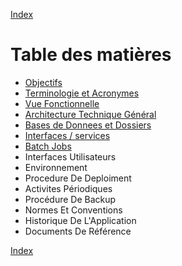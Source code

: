 [Index](./000-index.md)

# Table des matières

- [Objectifs](./000-index.md#objectifs)
- [Terminologie et Acronymes](./000-index.md#terminologie-et-acronymes)
- [Vue Fonctionnelle](./100-vueFonctionnelle.md)
- [Architecture Technique Général](./200-archiTechnique.md)
- [Bases de Donnees et Dossiers](./300-baseDonnees.md)
- [Interfaces / services](./400-InterfacesServices.md)
- [Batch Jobs](./500-batchJobs.md)
- Interfaces Utilisateurs
- Environnement
- Procedure De Deploiment
- Activites Périodiques
- Procédure De Backup
- Normes Et Conventions
- Historique De L'Application
- Documents De Référence

[Index](./000-index.md)
